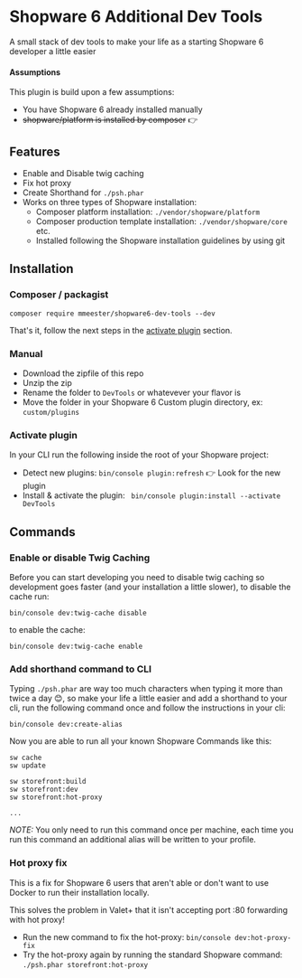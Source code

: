# Shopware 6 Additional Dev Tools

A small stack of dev tools to make your life as a starting Shopware 6 developer a little easier

#### Assumptions

This plugin is build upon a few assumptions:

- You have Shopware 6 already installed manually
- ~~shopware/platform is installed by composer~~ 👉 

## Features

- Enable and Disable twig caching
- Fix hot proxy
- Create Shorthand for `./psh.phar` 
- Works on three types of Shopware installation: 
  - Composer platform installation: `./vendor/shopware/platform`
  - Composer production template installation: `./vendor/shopware/core` etc.
  - Installed following the Shopware installation guidelines by using git
  

## Installation

### Composer / packagist
```
composer require mmeester/shopware6-dev-tools --dev
```
That's it, follow the next steps in the [activate plugin](#activate-plugin) section.

### Manual
- Download the zipfile of this repo
- Unzip the zip
- Rename the folder to `DevTools` or whatevever your flavor is
- Move the folder in your Shopware 6 Custom plugin directory, ex:  `custom/plugins`

### Activate plugin
In your CLI run the following inside the root of your Shopware project:

- Detect new plugins: `bin/console plugin:refresh`  👉 Look for the new plugin 
- Install & activate the plugin: ` bin/console plugin:install --activate DevTools`

## Commands

### Enable or disable Twig Caching
Before you can start developing you need to disable twig caching so development goes faster (and your installation a little slower), to disable the cache run:

```
bin/console dev:twig-cache disable
```

to enable the cache:

```
bin/console dev:twig-cache enable
```
  
### Add shorthand command to CLI
Typing `./psh.phar` are way too much characters when typing it more than twice a day 😊, so make your life a little easier and add a shorthand to your cli, run the following command once and follow the instructions in your cli:

```
bin/console dev:create-alias
``` 

Now you are able to run all your known Shopware Commands like this:

```
sw cache
sw update

sw storefront:build
sw storefront:dev
sw storefront:hot-proxy

...
```

*NOTE:* You only need to run this command once per machine, each time you run this command an additional alias will be written to your profile. 
  
### Hot proxy fix

This is a fix for Shopware 6 users that aren't able or don't want to use Docker to run their installation locally. 

This solves the problem in Valet+ that it isn't accepting port :80 forwarding with hot proxy!

- Run the new command to fix the hot-proxy: `bin/console dev:hot-proxy-fix`
- Try the hot-proxy again by running the standard Shopware command: `./psh.phar storefront:hot-proxy`
